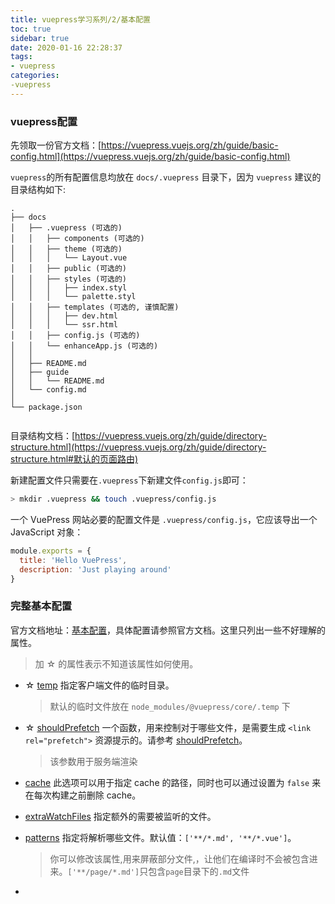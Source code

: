 ```yaml
---
title: vuepress学习系列/2/基本配置
toc: true
sidebar: true
date: 2020-01-16 22:28:37
tags:
- vuepress
categories:
-vuepress
---
```


### vuepress配置

先领取一份官方文档：[https://vuepress.vuejs.org/zh/guide/basic-config.html](https://vuepress.vuejs.org/zh/guide/basic-config.html)

`vuepress`的所有配置信息均放在 `docs/.vuepress` 目录下，因为 `vuepress` 建议的目录结构如下:

```
.
├── docs
│   ├── .vuepress (可选的)
│   │   ├── components (可选的)
│   │   ├── theme (可选的)
│   │   │   └── Layout.vue
│   │   ├── public (可选的)
│   │   ├── styles (可选的)
│   │   │   ├── index.styl
│   │   │   └── palette.styl
│   │   ├── templates (可选的, 谨慎配置)
│   │   │   ├── dev.html
│   │   │   └── ssr.html
│   │   ├── config.js (可选的)
│   │   └── enhanceApp.js (可选的)
│   │ 
│   ├── README.md
│   ├── guide
│   │   └── README.md
│   └── config.md
│ 
└── package.json


```

目录结构文档：[https://vuepress.vuejs.org/zh/guide/directory-structure.html](https://vuepress.vuejs.org/zh/guide/directory-structure.html#默认的页面路由)



新建配置文件只需要在`.vuepress`下新建文件`config.js`即可：

```sh
> mkdir .vuepress && touch .vuepress/config.js
```

一个 VuePress 网站必要的配置文件是 `.vuepress/config.js`，它应该导出一个 JavaScript 对象：

```js
module.exports = {
  title: 'Hello VuePress',
  description: 'Just playing around'
}
```



### 完整基本配置 

官方文档地址：[基本配置](https://vuepress.vuejs.org/zh/config/#基本配置)，具体配置请参照官方文档。这里只列出一些不好理解的属性。

> 加 ☆ 的属性表示不知道该属性如何使用。

- ☆ [temp](https://vuepress.vuejs.org/zh/config/#temp)  指定客户端文件的临时目录。

  > 默认的临时文件放在 `node_modules/@vuepress/core/.temp` 下

- ☆ [shouldPrefetch](https://vuepress.vuejs.org/zh/config/#shouldprefetch)  一个函数，用来控制对于哪些文件，是需要生成 `<link rel="prefetch">` 资源提示的。请参考 [shouldPrefetch](https://ssr.vuejs.org/zh/api/#shouldprefetch)。

  > 该参数用于服务端渲染

- [cache](https://vuepress.vuejs.org/zh/config/#cache)  此选项可以用于指定 cache 的路径，同时也可以通过设置为 `false` 来在每次构建之前删除 cache。

- [extraWatchFiles](https://vuepress.vuejs.org/zh/config/#extrawatchfiles)  指定额外的需要被监听的文件。

- [patterns](https://vuepress.vuejs.org/zh/config/#patterns)  指定将解析哪些文件。默认值：`['**/*.md', '**/*.vue']`。

  > 你可以修改该属性,用来屏蔽部分文件,，让他们在编译时不会被包含进来。`['**/page/*.md']`只包含`page`目录下的`.md`文件

- 